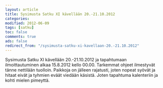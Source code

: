 ```yaml
--- 
layout: article 
title: Sysimusta Satku XI kävellään 20.-21.10.2012 
categories: 
modified: 2012-06-09 
tags: [satku]
toc: false 
comments: true 
ads: false 
redirect_from: "/sysimusta-satku-xi-kavellaan-20.-21.10.2012" 
--- 
```


Sysimusta Satku XI kävellään 20.-21.10.2012 ja tapahtumaan
ilmoittautuminen alkaa 15.8.2012 kello 00.00. Tarkemmat ohjeet
ilmestyvät tänne nettilään tuolloin. Paikkoja on jälleen rajatusti,
joten nopeat syövät ja hitaat eivät ja tyhmien eväät viedään käsistä.
Joten tapahtuma kalenteriin ja kohti mielen pimeyttä.

